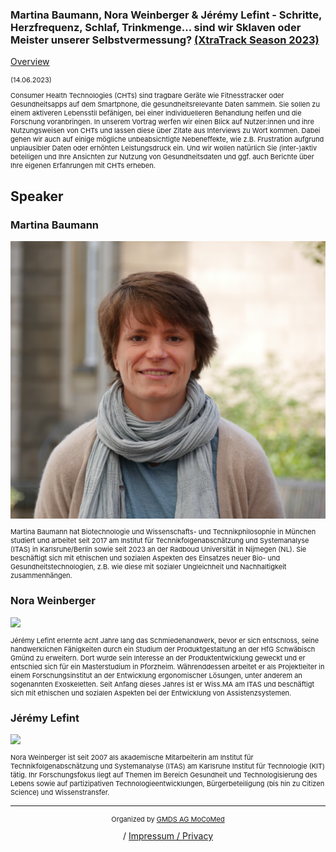 ### Martina Baumann, Nora Weinberger & Jérémy Lefint - Schritte, Herzfrequenz, Schlaf, Trinkmenge... sind wir Sklaven oder Meister unserer Selbstvermessung? [(XtraTrack Season 2023)](XtraTracksOverview)

[Overview](XtraTracksOverview)

<p style="font-size:11px">(14.06.2023)</p>

<p style="font-size:11px">Consumer Health Technologies (CHTs) sind tragbare Geräte wie Fitnesstracker oder Gesundheitsapps auf dem Smartphone, die gesundheitsrelevante Daten sammeln. Sie sollen zu einem aktiveren Lebensstil befähigen, bei einer individuelleren Behandlung helfen und die Forschung voranbringen. In unserem Vortrag werfen wir einen Blick auf Nutzer:innen und ihre Nutzungsweisen von CHTs und lassen diese über Zitate aus Interviews zu Wort kommen. Dabei gehen wir auch auf einige mögliche unbeabsichtigte Nebeneffekte, wie z.B. Frustration aufgrund unplausibler Daten oder erhöhten Leistungsdruck ein. Und wir wollen natürlich Sie (inter-)aktiv beteiligen und Ihre Ansichten zur Nutzung von Gesundheitsdaten und ggf. auch Berichte über Ihre eigenen Erfahrungen mit CHTs erheben. </p>

<!-- Once the Video is recorded -->
<!--<center> <iframe width="560" height="315" src="https://www.youtube.com/embed/kj1rjbpFQL4?si=WGxBJCuQPZvbVlOQ" title="YouTube video player" frameborder="0" allow="accelerometer; autoplay; clipboard-write; encrypted-media; gyroscope; picture-in-picture; web-share" referrerpolicy="strict-origin-when-cross-origin" allowfullscreen></iframe></center>-->

<!-- [Register now](/2024/XtraTrackOverview) to secure your spot in the lectures and receive a calendar invitation including the access link.-->

<!-- [Join Us Life](/2024/XtraTrackOverview) to secure your spot in the lectures and receive a calendar invitation including the access link.-->

## Speaker

### Martina Baumann
<img src="/images/2023/PortraitBaumann.jpg?raw=true"/>

<p style="font-size:11px">Martina Baumann hat Biotechnologie und Wissenschafts- und Technikphilosophie in München studiert und arbeitet seit 2017 am Institut für Technikfolgenabschätzung und Systemanalyse (ITAS) in Karlsruhe/Berlin sowie seit 2023 an der Radboud Universität in Nijmegen (NL). Sie beschäftigt sich mit ethischen und sozialen Aspekten des Einsatzes neuer Bio- und Gesundheitstechnologien, z.B. wie diese mit sozialer Ungleichheit und Nachhaltigkeit zusammenhängen.</p>

### Nora Weinberger
<img src="/images/2023/NoraWeinberger.jpg?raw=true"/>

<p style="font-size:11px">Jérémy Lefint erlernte acht Jahre lang das Schmiedehandwerk, bevor er sich entschloss, seine handwerklichen Fähigkeiten durch ein Studium der Produktgestaltung an der HfG Schwäbisch Gmünd zu erweitern. Dort wurde sein Interesse an der Produktentwicklung geweckt und er entschied sich für ein Masterstudium in Pforzheim. Währenddessen arbeitet er als Projektleiter in einem Forschungsinstitut an der Entwicklung ergonomischer Lösungen, unter anderem an sogenannten Exoskeletten. Seit Anfang dieses Jahres ist er Wiss.MA am ITAS und beschäftigt sich mit ethischen und sozialen Aspekten bei der Entwicklung von Assistenzsystemen.</p>

### Jérémy Lefint
<img src="/images/2023/JeremyLefint.jfif?raw=true"/>

<p style="font-size:11px">Nora Weinberger ist seit 2007 als akademische Mitarbeiterin am Institut für Technikfolgenabschätzung und Systemanalyse (ITAS) am Karlsruhe Institut für Technologie (KIT) tätig. Ihr Forschungsfokus liegt auf Themen im Bereich Gesundheit und Technologisierung des Lebens sowie auf partizipativen Technologieentwicklungen, Bürgerbeteiligung (bis hin zu Citizen Science) und Wissenstransfer.
</p>
<!-- second speaker-->
<!--
### Speaker Name
<img src="/images/??/USER.jpg?raw=true"/>

<p style="font-size:11px">CV</p>-->

---
<center><p style="font-size:11px">Organized by <a href="http://mocomed.de">GMDS AG MoCoMed</a></p> / <a href="imprint">Impressum / Privacy</a></p></center>
